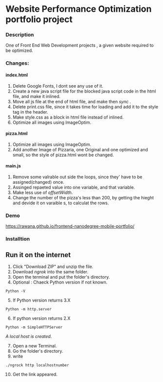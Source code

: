 # Website Performance Optimization portfolio project

### Description
One of Front End Web Development projects , a given website required to be optimized.

### Changes:

#### index.html
1. Delete Google Fonts, I dont see any use of it.
2. Create a new java script file for the blocked java script code in the html file, and make it inlined.
3. Move all js file at the end of html file, and make then *sync* .
4. Delete print.css file, since it takes time for loading and add it to the style tag in the header.
5. Make style.css as a block in html file instead of inlined.
6. Optimize all images using ImageOptim.

#### pizza.html
1. Optimize all images using ImageOptim.
2. Add another Image of Pizzaria, one Original and one optimized and small, so the style of pizza.html wont be changed.

#### main.js
1. Remove some valrable out side the loops, since they' have to be assigned(changed) once.
2. Assinged repaeted value into one variable, and that variable.
3. Make less use of *offsetWidth*.
4. Change the number of the pizza's less than 200, by getting the hieght and devide it on varaible s, to calculat the rows.

### Demo
https://rawana.github.io/frontend-nanodegree-mobile-portfolio/

### Installtion

## Run it on the internet 
1. Click "Download ZIP" and unzip the file.
2. Download *ngrok* into the same folder.
3. Open the terminal and put the folder's directory.
4. Optional : Chaeck Python version if not known.
```
Python -V
```
5. If Python version returns 3.X
```
Python -m http.server
```
6. If python version returns 2.X
```
Python -m SimpleHTTPServer
```
*A local host is created*.

7. Open a new Terminal.
8. Go the folder's directory.
9. write 
```
./ngrock http localhostnumber
```
10. Get the link appeared.
